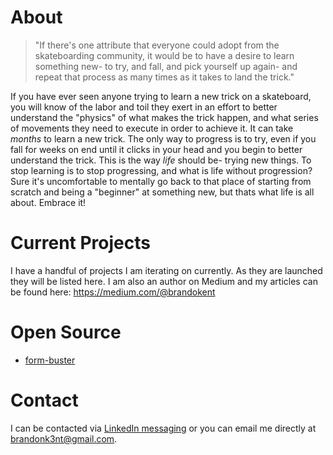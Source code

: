 # About
> "If there's one attribute that everyone could adopt from the skateboarding community, it would be to have a desire to learn something new- to try, and fall, and pick yourself up again- and repeat that process as many times as it takes to land the trick."

If you have ever seen anyone trying to learn a new trick on a skateboard, you will know of the labor and toil they exert in an effort to better understand
the "physics" of what makes the trick happen, and what series of movements they need to execute in order to achieve it. It can take _months_ to learn a new
trick. The only way to progress is to try, even if you fall for weeks on end until it clicks in your head and you begin to better understand the trick. 
This is the way *life* should be- trying new things. To stop learning is to stop progressing, and what is life without progression? Sure it's uncomfortable to mentally go back to that place 
of starting from scratch and being a "beginner" at something new, but thats what life is all about. Embrace it!

# Current Projects
I have a handful of projects I am iterating on currently. As they are launched they will be listed here.
I am also an author on Medium and my articles can be found here: https://medium.com/@brandokent

# Open Source
- [form-buster](https://github.com/brandokent/form-buster)

# Contact
I can be contacted via [LinkedIn messaging](https://www.linkedin.com/in/brandon-kent/) or you can email me directly at brandonk3nt@gmail.com.
